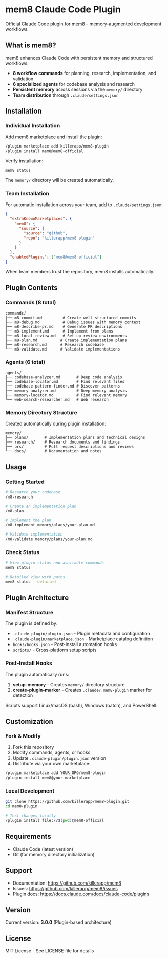 # mem8 Claude Code Plugin

Official Claude Code plugin for [mem8](https://github.com/killerapp/mem8) - memory-augmented development workflows.

## What is mem8?

mem8 enhances Claude Code with persistent memory and structured workflows:

- **8 workflow commands** for planning, research, implementation, and validation
- **6 specialized agents** for codebase analysis and research
- **Persistent memory** across sessions via the `memory/` directory
- **Team distribution** through `.claude/settings.json`

## Installation

### Individual Installation

Add mem8 marketplace and install the plugin:

```bash
/plugin marketplace add killerapp/mem8-plugin
/plugin install mem8@mem8-official
```

Verify installation:

```bash
mem8 status
```

The `memory/` directory will be created automatically.

### Team Installation

For automatic installation across your team, add to `.claude/settings.json`:

```json
{
  "extraKnownMarketplaces": {
    "mem8": {
      "source": {
        "source": "github",
        "repo": "killerapp/mem8-plugin"
      }
    }
  },
  "enabledPlugins": ["mem8@mem8-official"]
}
```

When team members trust the repository, mem8 installs automatically.

## Plugin Contents

### Commands (8 total)

```
commands/
├── m8-commit.md         # Create well-structured commits
├── m8-debug.md          # Debug issues with memory context
├── m8-describe-pr.md    # Generate PR descriptions
├── m8-implement.md      # Implement from plans
├── m8-local-review.md   # Set up review environments
├── m8-plan.md          # Create implementation plans
├── m8-research.md      # Research codebase
└── m8-validate.md      # Validate implementations
```

### Agents (6 total)

```
agents/
├── codebase-analyzer.md       # Deep code analysis
├── codebase-locator.md        # Find relevant files
├── codebase-pattern-finder.md # Discover patterns
├── memory-analyzer.md         # Deep memory analysis
├── memory-locator.md          # Find relevant memory
└── web-search-researcher.md   # Web research
```

### Memory Directory Structure

Created automatically during plugin installation:

```
memory/
├── plans/       # Implementation plans and technical designs
├── research/    # Research documents and findings
├── prs/         # Pull request descriptions and reviews
└── docs/        # Documentation and notes
```

## Usage

### Getting Started

```bash
# Research your codebase
/m8-research

# Create an implementation plan
/m8-plan

# Implement the plan
/m8-implement memory/plans/your-plan.md

# Validate implementation
/m8-validate memory/plans/your-plan.md
```

### Check Status

```bash
# View plugin status and available commands
mem8 status

# Detailed view with paths
mem8 status --detailed
```

## Plugin Architecture

### Manifest Structure

The plugin is defined by:

- `.claude-plugin/plugin.json` - Plugin metadata and configuration
- `.claude-plugin/marketplace.json` - Marketplace catalog definition
- `hooks/hooks.json` - Post-install automation hooks
- `scripts/` - Cross-platform setup scripts

### Post-Install Hooks

The plugin automatically runs:

1. **setup-memory** - Creates `memory/` directory structure
2. **create-plugin-marker** - Creates `.claude/.mem8-plugin` marker for detection

Scripts support Linux/macOS (bash), Windows (batch), and PowerShell.

## Customization

### Fork & Modify

1. Fork this repository
2. Modify commands, agents, or hooks
3. Update `.claude-plugin/plugin.json` version
4. Distribute via your own marketplace:

```bash
/plugin marketplace add YOUR_ORG/mem8-plugin
/plugin install mem8@your-marketplace
```

### Local Development

```bash
git clone https://github.com/killerapp/mem8-plugin.git
cd mem8-plugin

# Test changes locally
/plugin install file://$(pwd)@mem8-official
```

## Requirements

- Claude Code (latest version)
- Git (for memory directory initialization)

## Support

- Documentation: https://github.com/killerapp/mem8
- Issues: https://github.com/killerapp/mem8/issues
- Plugin docs: https://docs.claude.com/docs/claude-code/plugins

## Version

Current version: **3.0.0** (Plugin-based architecture)

## License

MIT License - See LICENSE file for details
